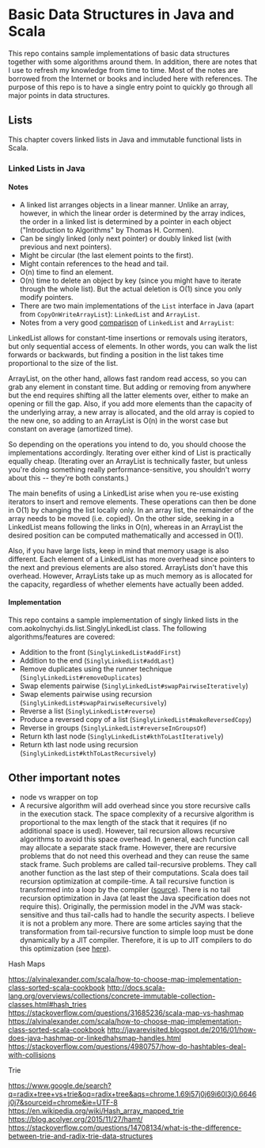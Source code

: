 # Basic Data Structures in Java and Scala

This repo contains sample implementations of basic data structures together with some
algorithms around them. In addition, there are notes that I use to refresh my knowledge from time to
time. Most of the notes are borrowed from the Internet or books and included here with references.
The purpose of this repo is to have a single entry point to quickly go through all major points in
data structures.

## Lists

This chapter covers linked lists in Java and immutable functional lists in Scala.

### Linked Lists in Java

#### Notes

- A linked list arranges objects in a linear manner. Unlike an array, however, in which the
linear order is determined by the array indices, the order in a linked list is determined by a
pointer in each object ("Introduction to Algorithms" by Thomas H. Cormen).
- Can be singly linked (only next pointer) or doubly linked list (with previous and next pointers).
- Might be circular (the last element points to the first).
- Might contain references to the head and tail.
- O(n) time to find an element.
- O(n) time to delete an object by key (since you might have to iterate through the whole list). But
 the actual deletion is O(1) since you only modify pointers.
- There are two main implementations of the ``List`` interface in Java (apart from
``CopyOnWriteArrayList``): ``LinkedList`` and ``ArrayList``.
- Notes from a very good [comparison](https://stackoverflow.com/a/322742/4108401) of ``LinkedList``
and ``ArrayList``:

LinkedList<E> allows for constant-time insertions or removals using iterators, but only sequential
access of elements. In other words, you can walk the list forwards or backwards, but finding a
position in the list takes time proportional to the size of the list.

ArrayList<E>, on the other hand, allows fast random read access, so you can grab any element in
constant time. But adding or removing from anywhere but the end requires shifting all the latter
elements over, either to make an opening or fill the gap. Also, if you add more elements than the
capacity of the underlying array, a new array is allocated, and the old array is copied to the new
one, so adding to an ArrayList is O(n) in the worst case but constant on average (amortized time).

So depending on the operations you intend to do, you should choose the implementations accordingly.
Iterating over either kind of List is practically equally cheap. (Iterating over an ArrayList is
technically faster, but unless you're doing something really performance-sensitive, you shouldn't
worry about this -- they're both constants.)

The main benefits of using a LinkedList arise when you re-use existing iterators to insert and
remove elements. These operations can then be done in O(1) by changing the list locally only.
In an array list, the remainder of the array needs to be moved (i.e. copied).
On the other side, seeking in a LinkedList means following the links in O(n), whereas in an
ArrayList the desired position can be computed mathematically and accessed in O(1).

Also, if you have large lists, keep in mind that memory usage is also different. Each element of a
LinkedList has more overhead since pointers to the next and previous elements are also stored.
ArrayLists don't have this overhead. However, ArrayLists take up as much memory as is allocated for
the capacity, regardless of whether elements have actually been added.

#### Implementation

This repo contains a sample implementation of singly linked lists in the 
com.aokolnychyi.ds.list.SinglyLinkedList class. The following algorithms/features are covered:

- Addition to the front (``SinglyLinkedList#addFirst``)
- Addition to the end (``SinglyLinkedList#addLast``)
- Remove duplicates using the runner technique (``SinglyLinkedList#removeDuplicates``)
- Swap elements pairwise (``SinglyLinkedList#swapPairwiseIteratively``)
- Swap elements pairwise using recursion (``SinglyLinkedList#swapPairwiseRecursively``)
- Reverse a list (``SinglyLinkedList#reverse``)
- Produce a reversed copy of a list (``SinglyLinkedList#makeReversedCopy``)
- Reverse in groups (``SinglyLinkedList#reverseInGroupsOf``)
- Return kth last node (``SinglyLinkedList#kthToLastIteratively``)
- Return kth last node using recursion (``SinglyLinkedList#kthToLastRecursively``)

## Other important notes

- node vs wrapper on top
- A recursive algorithm will add overhead since you store recursive calls in the execution stack.
The space complexity of a recursive algorithm is proportional to the max length of the stack that it
requires (if no additional space is used). However, tail recursion allows recursive algorithms to
avoid this space overhead. In general, each function call may allocate a separate stack frame.
However, there are recursive problems that do not need this overhead and they can reuse the same
stack frame. Such problems are called tail-recursive problems. They call another function as the
last step of their computations. Scala does tail recursion optimization at compile-time. A tail 
recursive function is transformed into a loop by the compiler
([source](https://stackoverflow.com/questions/1677419/does-scala-support-tail-recursion-optimization)). 
There is no tail recursion optimization in Java (at least the Java specification does not require this).
Originally, the permission model in the JVM was stack-sensitive and thus tail-calls had to handle
the security aspects. I believe it is not a problem any more. There are some articles saying that
the transformation from tail-recursive function to simple loop must be done dynamically by a
JIT compiler. Therefore, it is up to JIT compilers to do this optimization
(see [here](https://stackoverflow.com/questions/3616483/why-does-the-jvm-still-not-support-tail-call-optimization)).

Hash Maps

https://alvinalexander.com/scala/how-to-choose-map-implementation-class-sorted-scala-cookbook
http://docs.scala-lang.org/overviews/collections/concrete-immutable-collection-classes.html#hash_tries
https://stackoverflow.com/questions/31685236/scala-map-vs-hashmap
https://alvinalexander.com/scala/how-to-choose-map-implementation-class-sorted-scala-cookbook
http://javarevisited.blogspot.de/2016/01/how-does-java-hashmap-or-linkedhahsmap-handles.html
https://stackoverflow.com/questions/4980757/how-do-hashtables-deal-with-collisions

Trie

https://www.google.de/search?q=radix+tree+vs+trie&oq=radix+tree&aqs=chrome.1.69i57j0j69i60l3j0.6646j0j7&sourceid=chrome&ie=UTF-8
https://en.wikipedia.org/wiki/Hash_array_mapped_trie
https://blog.acolyer.org/2015/11/27/hamt/
https://stackoverflow.com/questions/14708134/what-is-the-difference-between-trie-and-radix-trie-data-structures

